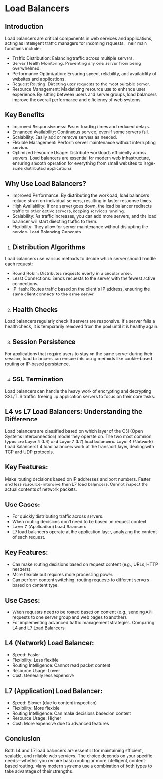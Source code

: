 # Load Balancers
## Introduction
Load balancers are critical components in web services and applications, acting as intelligent traffic managers for incoming requests. Their main functions include:
* Traffic Distribution: Balancing traffic across multiple servers.
* Server Health Monitoring: Preventing any one server from being overwhelmed.
* Performance Optimization: Ensuring speed, reliability, and availability of websites and applications.
* Request Routing: Directing user requests to the most suitable server.
* Resource Management: Maximizing resource use to enhance user experience.
By sitting between users and server groups, load balancers improve the overall performance and efficiency of web systems.

## Key Benefits
* Improved Responsiveness: Faster loading times and reduced delays.
* Enhanced Availability: Continuous service, even if some servers fail.
* Scalability: Easily add or remove servers as needed.
* Flexible Management: Perform server maintenance without interrupting service.
* Optimized Resource Usage: Distribute workloads efficiently across servers.
Load balancers are essential for modern web infrastructure, ensuring smooth operation for everything from small websites to large-scale distributed applications.

## Why Use Load Balancers?
* Improved Performance: By distributing the workload, load balancers reduce strain on individual servers, resulting in faster response times.
* High Availability: If one server goes down, the load balancer redirects traffic to other active servers, keeping services running.
* Scalability: As traffic increases, you can add more servers, and the load balancer will start directing traffic to them.
* Flexibility: They allow for server maintenance without disrupting the service.
Load Balancing Concepts
1. ## Distribution Algorithms
Load balancers use various methods to decide which server should handle each request:
* Round Robin: Distributes requests evenly in a circular order.
* Least Connections: Sends requests to the server with the fewest active connections.
* IP Hash: Routes traffic based on the client's IP address, ensuring the same client connects to the same server.
2. ## Health Checks
Load balancers regularly check if servers are responsive. If a server fails a health check, it is temporarily removed from the pool until it is healthy again.

3. ## Session Persistence
For applications that require users to stay on the same server during their session, load balancers can ensure this using methods like cookie-based routing or IP-based persistence.

4. ## SSL Termination
Load balancers can handle the heavy work of encrypting and decrypting SSL/TLS traffic, freeing up application servers to focus on their core tasks.

## L4 vs L7 Load Balancers: Understanding the Difference
Load balancers are classified based on which layer of the OSI (Open Systems Interconnection) model they operate on. The two most common types are Layer 4 (L4) and Layer 7 (L7) load balancers.
Layer 4 (Network) Load Balancers
L4 load balancers work at the transport layer, dealing with TCP and UDP protocols.

## Key Features:
Make routing decisions based on IP addresses and port numbers.
Faster and less resource-intensive than L7 load balancers.
Cannot inspect the actual contents of network packets.

## Use Cases:
* For quickly distributing traffic across servers.
* When routing decisions don’t need to be based on request content.
* Layer 7 (Application) Load Balancers
* L7 load balancers operate at the application layer, analyzing the content of each request.

## Key Features:
* Can make routing decisions based on request content (e.g., URLs, HTTP headers).
* More flexible but requires more processing power.
* Can perform content switching, routing requests to different servers based on content type.

## Use Cases:
* When requests need to be routed based on content (e.g., sending API requests to one server group and web pages to another).
* For implementing advanced traffic management strategies.
Comparing L4 and L7 Load Balancers

## L4 (Network) Load Balancer:
* Speed: Faster
* Flexibility: Less flexible
* Routing Intelligence: Cannot read packet content
* Resource Usage: Lower
* Cost: Generally less expensive

## L7 (Application) Load Balancer:
* Speed: Slower (due to content inspection)
* Flexibility: More flexible
* Routing Intelligence: Can make decisions based on content
* Resource Usage: Higher
* Cost: More expensive due to advanced features

## Conclusion
Both L4 and L7 load balancers are essential for maintaining efficient, scalable, and reliable web services. The choice depends on your specific needs—whether you require basic routing or more intelligent, content-based routing. Many modern systems use a combination of both types to take advantage of their strengths.



